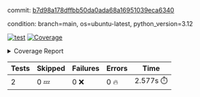 commit: [b7d98a178dffbb50da0ada68a16951039eca6340](https://github.com/rcmdnk/boto3-session/tree/b7d98a178dffbb50da0ada68a16951039eca6340)

condition: branch=main, os=ubuntu-latest, python_version=3.12

[![test](https://github.com/rcmdnk/boto3-session/actions/workflows/test.yml/badge.svg)](https://github.com/rcmdnk/boto3-session/actions/runs/11901277375)
<a href="https://github.com/rcmdnk/boto3-session/blob/b7d98a178dffbb50da0ada68a16951039eca6340/README.md"><img alt="Coverage" src="https://img.shields.io/badge/Coverage-47%25-orange.svg" /></a><details><summary>Coverage Report </summary><table><tr><th>File</th><th>Stmts</th><th>Miss</th><th>Cover</th><th>Missing</th></tr><tbody><tr><td colspan="5"><b>src/boto3_session</b></td></tr><tr><td>&nbsp; &nbsp;<a href="https://github.com/rcmdnk/boto3-session/blob/b7d98a178dffbb50da0ada68a16951039eca6340/src/boto3_session/session.py">session.py</a></td><td>59</td><td>34</td><td>42%</td><td><a href="https://github.com/rcmdnk/boto3-session/blob/b7d98a178dffbb50da0ada68a16951039eca6340/src/boto3_session/session.py#L15-L18">15&ndash;18</a>, <a href="https://github.com/rcmdnk/boto3-session/blob/b7d98a178dffbb50da0ada68a16951039eca6340/src/boto3_session/session.py#L60">60</a>, <a href="https://github.com/rcmdnk/boto3-session/blob/b7d98a178dffbb50da0ada68a16951039eca6340/src/boto3_session/session.py#L68-L70">68&ndash;70</a>, <a href="https://github.com/rcmdnk/boto3-session/blob/b7d98a178dffbb50da0ada68a16951039eca6340/src/boto3_session/session.py#L73-L97">73&ndash;97</a>, <a href="https://github.com/rcmdnk/boto3-session/blob/b7d98a178dffbb50da0ada68a16951039eca6340/src/boto3_session/session.py#L100-L122">100&ndash;122</a>, <a href="https://github.com/rcmdnk/boto3-session/blob/b7d98a178dffbb50da0ada68a16951039eca6340/src/boto3_session/session.py#L125-L129">125&ndash;129</a>, <a href="https://github.com/rcmdnk/boto3-session/blob/b7d98a178dffbb50da0ada68a16951039eca6340/src/boto3_session/session.py#L132-L133">132&ndash;133</a>, <a href="https://github.com/rcmdnk/boto3-session/blob/b7d98a178dffbb50da0ada68a16951039eca6340/src/boto3_session/session.py#L136-L137">136&ndash;137</a></td></tr><tr><td><b>TOTAL</b></td><td><b>64</b></td><td><b>34</b></td><td><b>47%</b></td><td>&nbsp;</td></tr></tbody></table></details>

| Tests | Skipped | Failures | Errors | Time |
| ----- | ------- | -------- | -------- | ------------------ |
| 2 | 0 :zzz: | 0 :x: | 0 :fire: | 2.577s :stopwatch: |


